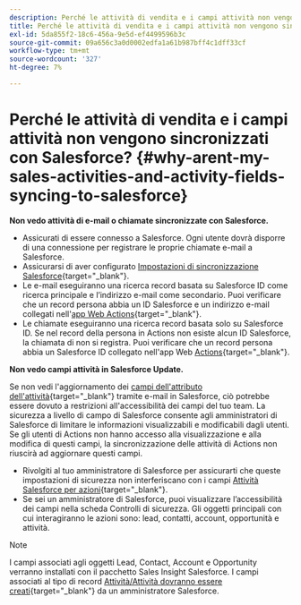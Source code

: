 ```yaml
---
description: Perché le attività di vendita e i campi attività non vengono sincronizzati con Salesforce? - Documenti Marketo - Documentazione del prodotto
title: Perché le attività di vendita e i campi attività non vengono sincronizzati con Salesforce?
exl-id: 5da855f2-18c6-456a-9e5d-ef4499596b3c
source-git-commit: 09a656c3a0d0002edfa1a61b987bff4c1dff33cf
workflow-type: tm+mt
source-wordcount: '327'
ht-degree: 7%

---
```


# Perché le attività di vendita e i campi attività non vengono sincronizzati con Salesforce? {#why-arent-my-sales-activities-and-activity-fields-syncing-to-salesforce}

**Non vedo attività di e-mail o chiamate sincronizzate con Salesforce.**

* Assicurati di essere connesso a Salesforce. Ogni utente dovrà disporre di una connessione per registrare le proprie chiamate e-mail a Salesforce.
* Assicurarsi di aver configurato [Impostazioni di sincronizzazione Salesforce](/help/marketo/product-docs/marketo-sales-insight/actions/crm/salesforce-integration/sync-sales-activities-to-salesforce.md){target="_blank"}.
* Le e-mail eseguiranno una ricerca record basata su Salesforce ID come ricerca principale e l’indirizzo e-mail come secondario. Puoi verificare che un record persona abbia un ID Salesforce e un indirizzo e-mail collegati nell&#39;[app Web Actions](https://toutapp.com/next#command_center){target="_blank"}.
* Le chiamate eseguiranno una ricerca record basata solo su Salesforce ID. Se nel record della persona in Actions non esiste alcun ID Salesforce, la chiamata di non si registra. Puoi verificare che un record persona abbia un Salesforce ID collegato nell&#39;app Web [Actions](https://toutapp.com/next#command_center){target="_blank"}.

**Non vedo campi attività in Salesforce Update.**

Se non vedi l&#39;aggiornamento dei [campi dell&#39;attributo dell&#39;attività](/help/marketo/product-docs/marketo-sales-insight/actions/crm/salesforce-package-configuration/logging-sales-activity-attributes-to-salesforce.md){target="_blank"} tramite e-mail in Salesforce, ciò potrebbe essere dovuto a restrizioni all&#39;accessibilità dei campi del tuo team. La sicurezza a livello di campo di Salesforce consente agli amministratori di Salesforce di limitare le informazioni visualizzabili e modificabili dagli utenti. Se gli utenti di Actions non hanno accesso alla visualizzazione e alla modifica di questi campi, la sincronizzazione delle attività di Actions non riuscirà ad aggiornare questi campi.

* Rivolgiti al tuo amministratore di Salesforce per assicurarti che queste impostazioni di sicurezza non interferiscano con i campi [Attività Salesforce per azioni](/help/marketo/product-docs/marketo-sales-insight/actions/crm/salesforce-package-configuration/logging-sales-activity-attributes-to-salesforce.md){target="_blank"}.
* Se sei un amministratore di Salesforce, puoi visualizzare l’accessibilità dei campi nella scheda Controlli di sicurezza. Gli oggetti principali con cui interagiranno le azioni sono: lead, contatti, account, opportunità e attività.

>[!NOTE]
>
>I campi associati agli oggetti Lead, Contact, Account e Opportunity verranno installati con il pacchetto Sales Insight Salesforce. I campi associati al tipo di record [Attività/Attività dovranno essere creati](/help/marketo/product-docs/marketo-sales-insight/actions/crm/salesforce-package-configuration/logging-sales-activity-attributes-to-salesforce.md){target="_blank"} da un amministratore Salesforce.
